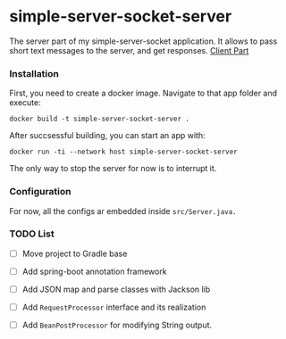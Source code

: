 # simple-server-socket-server
The server part of my simple-server-socket application. It allows to pass short text messages to the server, and get responses.
[Client Part](https://github.com/alexesmet/simple-server-socket-client)


### Installation
First, you need to create a docker image. Navigate to that app folder and execute:
```
docker build -t simple-server-socket-server .
```
After succsessful building, you can start an app with:
```
docker run -ti --network host simple-server-socket-server
```
The only way to stop the server for now is to interrupt it.


### Configuration
For now, all the configs ar embedded inside `src/Server.java.`

### TODO List
- [ ] Move project to Gradle base
- [ ] Add spring-boot annotation framework
- [ ] Add JSON map and parse classes with Jackson lib
- [ ] Add `RequestProcessor` interface and its realization
- [ ] Add `BeanPostProcessor` for modifying String output.

